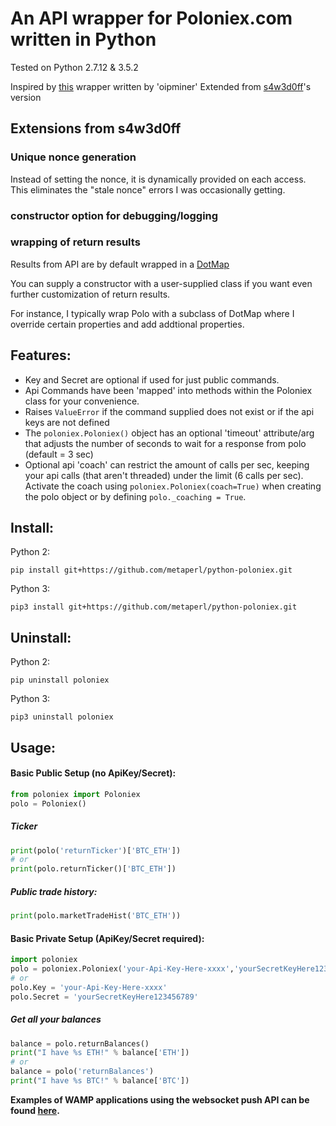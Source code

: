 # An API wrapper for Poloniex.com written in Python
Tested on Python 2.7.12 & 3.5.2

Inspired by [this](http://pastebin.com/8fBVpjaj) wrapper written by 'oipminer'
Extended from [s4w3d0ff](https://github.com/s4w3d0ff/python-poloniex/)'s
version

## Extensions from s4w3d0ff

### Unique nonce generation

Instead of setting the nonce, it is dynamically provided on each access.
This eliminates the "stale nonce" errors I was occasionally getting.

### constructor option for debugging/logging

### wrapping of return results
Results from API are by default wrapped in a [DotMap](https://pypi.python.org/pypi/dotmap)

You can supply a constructor with a user-supplied class if you want even
further customization of return results.

For instance, I typically wrap Polo with a subclass of DotMap where I
override certain properties and add addtional properties.


## Features:
- Key and Secret are optional if used for just public commands.
- Api Commands have been 'mapped' into methods within the Poloniex class for your convenience.
- Raises `ValueError` if the command supplied does not exist or if the api keys are not defined
- The `poloniex.Poloniex()` object has an optional 'timeout' attribute/arg that adjusts the number of seconds to wait for a response from polo (default = 3 sec)
- Optional api 'coach' can restrict the amount of calls per sec, keeping your api calls (that aren't threaded) under the limit (6 calls per sec). Activate the coach using `poloniex.Poloniex(coach=True)` when creating the polo object or by defining `polo._coaching = True`.

## Install:
Python 2:
```
pip install git+https://github.com/metaperl/python-poloniex.git
```

Python 3:
```
pip3 install git+https://github.com/metaperl/python-poloniex.git
```

## Uninstall:
Python 2:
```
pip uninstall poloniex
```

Python 3:
```
pip3 uninstall poloniex
```

## Usage:
#### **Basic Public Setup (no ApiKey/Secret):**
```python
from poloniex import Poloniex
polo = Poloniex()
```
##### Ticker
```python
print(polo('returnTicker')['BTC_ETH'])
# or
print(polo.returnTicker()['BTC_ETH'])
```
##### Public trade history:
```python
print(polo.marketTradeHist('BTC_ETH'))
```

#### **Basic Private Setup (ApiKey/Secret required):**
```python
import poloniex
polo = poloniex.Poloniex('your-Api-Key-Here-xxxx','yourSecretKeyHere123456789')
# or
polo.Key = 'your-Api-Key-Here-xxxx'
polo.Secret = 'yourSecretKeyHere123456789'
```
##### Get all your balances
```python
balance = polo.returnBalances()
print("I have %s ETH!" % balance['ETH'])
# or
balance = polo('returnBalances')
print("I have %s BTC!" % balance['BTC'])
```

**Examples of WAMP applications using the websocket push API can be found [here](https://github.com/s4w3d0ff/python-poloniex/tree/master/examples).**
